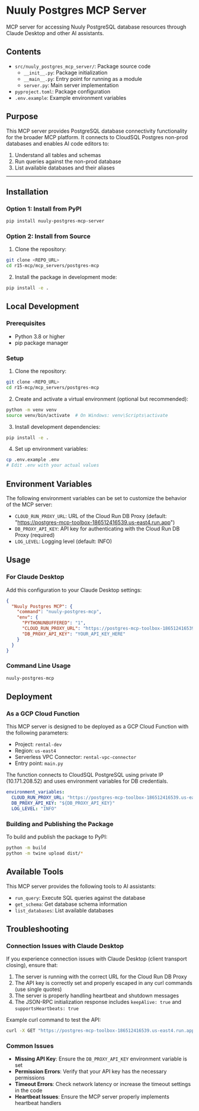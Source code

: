 # Nuuly Postgres MCP Server

MCP server for accessing Nuuly PostgreSQL database resources through Claude Desktop and other AI assistants.

## Contents
- `src/nuuly_postgres_mcp_server/`: Package source code
  - `__init__.py`: Package initialization
  - `__main__.py`: Entry point for running as a module
  - `server.py`: Main server implementation
- `pyproject.toml`: Package configuration
- `.env.example`: Example environment variables

## Purpose
This MCP server provides PostgreSQL database connectivity functionality for the broader MCP platform. It connects to CloudSQL Postgres non-prod databases and enables AI code editors to:

1. Understand all tables and schemas
2. Run queries against the non-prod database
3. List available databases and their aliases

---

## Installation

### Option 1: Install from PyPI

```bash
pip install nuuly-postgres-mcp-server
```

### Option 2: Install from Source

1. Clone the repository:
```bash
git clone <REPO_URL>
cd r15-mcp/mcp_servers/postgres-mcp
```

2. Install the package in development mode:
```bash
pip install -e .
```

## Local Development

### Prerequisites
- Python 3.8 or higher
- pip package manager

### Setup

1. Clone the repository:
```bash
git clone <REPO_URL>
cd r15-mcp/mcp_servers/postgres-mcp
```

2. Create and activate a virtual environment (optional but recommended):
```bash
python -m venv venv
source venv/bin/activate  # On Windows: venv\Scripts\activate
```

3. Install development dependencies:
```bash
pip install -e .
```

4. Set up environment variables:
```bash
cp .env.example .env
# Edit .env with your actual values
```

## Environment Variables

The following environment variables can be set to customize the behavior of the MCP server:

- `CLOUD_RUN_PROXY_URL`: URL of the Cloud Run DB Proxy (default: "https://postgres-mcp-toolbox-186512416539.us-east4.run.app")
- `DB_PROXY_API_KEY`: API key for authenticating with the Cloud Run DB Proxy (required)
- `LOG_LEVEL`: Logging level (default: INFO)

## Usage

### For Claude Desktop

Add this configuration to your Claude Desktop settings:

```json
{
  "Nuuly Postgres MCP": {
    "command": "nuuly-postgres-mcp",
    "env": {
      "PYTHONUNBUFFERED": "1",
      "CLOUD_RUN_PROXY_URL": "https://postgres-mcp-toolbox-186512416539.us-east4.run.app",
      "DB_PROXY_API_KEY": "YOUR_API_KEY_HERE"
    }
  }
}
```

### Command Line Usage

```bash
nuuly-postgres-mcp
```

## Deployment

### As a GCP Cloud Function

This MCP server is designed to be deployed as a GCP Cloud Function with the following parameters:

- Project: `rental-dev`
- Region: `us-east4`
- Serverless VPC Connector: `rental-vpc-connector`
- Entry point: `main.py`

The function connects to CloudSQL PostgreSQL using private IP (10.171.208.52) and uses environment variables for DB credentials.

```yaml
environment_variables:
  CLOUD_RUN_PROXY_URL: "https://postgres-mcp-toolbox-186512416539.us-east4.run.app"
  DB_PROXY_API_KEY: "${DB_PROXY_API_KEY}"
  LOG_LEVEL: "INFO"
```

### Building and Publishing the Package

To build and publish the package to PyPI:

```bash
python -m build
python -m twine upload dist/*
```

## Available Tools

This MCP server provides the following tools to AI assistants:

- `run_query`: Execute SQL queries against the database
- `get_schema`: Get database schema information
- `list_databases`: List available databases

## Troubleshooting

### Connection Issues with Claude Desktop

If you experience connection issues with Claude Desktop (client transport closing), ensure that:

1. The server is running with the correct URL for the Cloud Run DB Proxy
2. The API key is correctly set and properly escaped in any curl commands (use single quotes)
3. The server is properly handling heartbeat and shutdown messages
4. The JSON-RPC initialization response includes `keepAlive: true` and `supportsHeartbeats: true`

Example curl command to test the API:
```bash
curl -X GET "https://postgres-mcp-toolbox-186512416539.us-east4.run.app/databases" -H 'X-API-KEY: YOUR_API_KEY_HERE'
```

### Common Issues

- **Missing API Key**: Ensure the `DB_PROXY_API_KEY` environment variable is set
- **Permission Errors**: Verify that your API key has the necessary permissions
- **Timeout Errors**: Check network latency or increase the timeout settings in the code
- **Heartbeat Issues**: Ensure the MCP server properly implements heartbeat handlers
